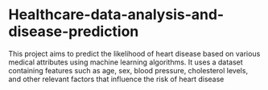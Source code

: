 # Healthcare-data-analysis-and-disease-prediction
This project aims to predict the likelihood of heart disease based on various medical attributes using machine learning algorithms. It uses a dataset containing features such as age, sex, blood pressure, cholesterol levels, and other relevant factors that influence the risk of heart disease
